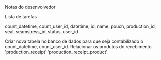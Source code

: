 Notas do desenvolvedor

Lista de tarefas

count_datetime, count_user_id, datetime, id, name, pouch, production_id, seal, seamstress_id, status, user_id

Criar nova tabela no banco de dados para que seja contabilizado o count_datetime, count_user_id. 
Relacionar os produtos do recebimento 'production_receipt' 'production_receipt_product'